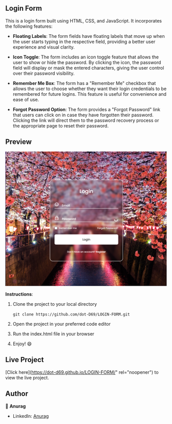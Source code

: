 
## Login Form 

This is a login form built using HTML, CSS, and JavaScript. It incorporates the following features:

- **Floating Labels**: The form fields have floating labels that move up when the user starts typing in the respective field, providing a better user experience and visual clarity.

- **Icon Toggle**: The form includes an icon toggle feature that allows the user to show or hide the password. By clicking the icon, the password field will display or mask the entered characters, giving the user control over their password visibility.

- **Remember Me Box**: The form has a "Remember Me" checkbox that allows the user to choose whether they want their login credentials to be remembered for future logins. This feature is useful for convenience and ease of use.

- **Forgot Password Option**: The form provides a "Forgot Password" link that users can click on in case they have forgotten their password. Clicking the link will direct them to the password recovery process or the appropriate page to reset their password.



## Preview

![Login Form Preview](preview.png)


**Instructions**:

1. Clone the project to your local directory
    
    ```git clone https://github.com/dot-D69/LOGIN-FORM.git ```

2. Open the project in your preferred code editor

3. Run the index.html file in your browser

4. Enjoy! :smile:


## Live Project
[Click here](https://dot-d69.github.io/LOGIN-FORM/" rel="noopener") to view the live project.





## Author

👤 **Anurag**

- LinkedIn: [Anurag](https://www.linkedin.com/in/anurag-vishwas-b21338237/)
